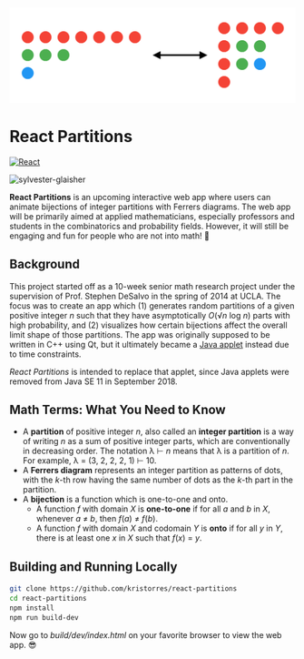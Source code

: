 ![bijection](resources/bijection.png)

React Partitions
================

[![React](https://img.shields.io/badge/React-16-blue.svg?style=flat&maxAge=2592000)](https://reactjs.org)

![sylvester-glaisher](resources/sylvester-glaisher_bijection.gif)

**React Partitions** is an upcoming interactive web app where users can animate
bijections of integer partitions with Ferrers diagrams. The web app will be
primarily aimed at applied mathematicians, especially professors and students in
the combinatorics and probability fields. However, it will still be engaging and
fun for people who are not into math! 🙂

Background
----------

This project started off as a 10-week senior math research project under the
supervision of Prof. Stephen DeSalvo in the spring of 2014 at UCLA. The focus
was to create an app which (1) generates random partitions of a given positive
integer *n* such that they have asymptotically *O*(√*n* log *n*) parts with high
probability, and (2) visualizes how certain bijections affect the overall limit
shape of those partitions. The app was originally supposed to be written in C++
using Qt, but it ultimately became a
[Java applet](http://kristorres.weebly.com/partitions.html) instead due to time
constraints.

*React Partitions* is intended to replace that applet, since Java applets were
removed from Java SE 11 in September 2018.

Math Terms: What You Need to Know
---------------------------------

  * A **partition** of positive integer *n*, also called an
    **integer partition** is a way of writing *n* as a sum of positive integer
    parts, which are conventionally in decreasing order. The notation λ ⊢ *n*
    means that λ is a partition of *n*. For example, λ = (3, 2, 2, 2, 1) ⊢ 10.
  * A **Ferrers diagram** represents an integer partition as patterns of dots,
    with the *k*-th row having the same number of dots as the *k*-th part in the
    partition.
  * A **bijection** is a function which is one-to-one and onto.
    * A function *f* with domain *X* is **one-to-one** if for all *a* and *b* in
      *X*, whenever *a* ≠ *b*, then *f*(*a*) ≠ *f*(*b*).
    * A function *f* with domain *X* and codomain *Y* is **onto** if for all *y*
      in *Y*, there is at least one *x* in *X* such that *f*(*x*) = *y*.

Building and Running Locally
----------------------------

```sh
git clone https://github.com/kristorres/react-partitions
cd react-partitions
npm install
npm run build-dev
```

Now go to _build/dev/index.html_ on your favorite browser to view the web app. 😎
